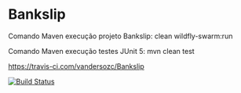 # Bankslip

Comando Maven execução projeto Bankslip:
clean wildfly-swarm:run

Comando Maven execução testes  JUnit 5:
mvn clean test

https://travis-ci.com/vandersozc/Bankslip

[![Build Status](https://travis-ci.com/vandersozc/AmpereWeb.svg?branch=master)](https://travis-ci.com/vandersozc/Bankslip)
